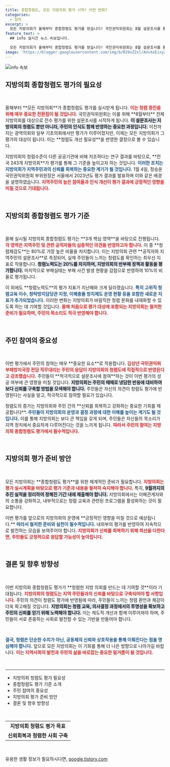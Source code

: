 ```yaml
---
title: 종합청렴도, 모든 지방의회 평가 시작! 어떤 변화?
categories:
  - 정치
excerpt: >
  모든 지방의회가 올해부터 종합청렴도 평가를 받습니다! 국민권익위원회는 8월 설문조사를 통해 청렴수준을 전수 조사하고, 결과는 주민의 참여로 직접 반영됩니다. 이 기회를 통해 지방의회의 청렴도가 실질적으로 개선될지 주목해보세요!
feature_text: >
  ## info 실시간 뉴스 속보입니다.

  모든 지방의회가 올해부터 종합청렴도 평가를 받습니다! 국민권익위원회는 8월 설문조사를 통해 청렴수준을 전수 조사하고, 결과는 주민의 참여로 직접 반영됩니다. 이 기회를 통해 지방의회의 청렴도가 실질적으로 개선될지 주목해보세요!
image: 'https://blogger.googleusercontent.com/img/b/R29vZ2xl/AVvXsEixyZcFfHzMRdzZMjFBmAUKJYCLCGyLL1o632UiGVXcaFdKo_bkvkuCioo0uUKlGfBVcT3P84aROyZIXSBEx3Aw5nCQ3pTgDom1WDC4m8eifvWiAmWEEVb4x6G_l8C0QH225ldMjyaFvpxGEBGNO37VmDTDMHGhJPq73UglMfDca1-0aw/s1600/blogspot.png'
---
```


<p><img src="https://blogger.googleusercontent.com/img/b/R29vZ2xl/AVvXsEixyZcFfHzMRdzZMjFBmAUKJYCLCGyLL1o632UiGVXcaFdKo_bkvkuCioo0uUKlGfBVcT3P84aROyZIXSBEx3Aw5nCQ3pTgDom1WDC4m8eifvWiAmWEEVb4x6G_l8C0QH225ldMjyaFvpxGEBGNO37VmDTDMHGhJPq73UglMfDca1-0aw/s1600/blogspot.png" alt="info 속보" /></p>

<h2 data-ke-size="size26">지방의회 종합청렴도 평가의 필요성</h2>

<p data-ke-size="size16">&nbsp;</p>

<p data-ke-size="size16">올해부터 **모든 지방의회**가 종합청렴도 평가를 실시받게 됩니다. <b><span style="color: #ee2323;">이는 청렴 증진을 위해 매우 중요한 전환점이 될 것입니다.</span></b> 국민권익위원회는 이를 위해 **8월부터** 전체 지방의회를 대상으로 전수 평가를 위한 설문조사를 시작하게 됩니다. <b><span style="background-color: #21538527;">이 설문조사는 지방의회의 청렴도 뿐만 아니라, 주민의 인식도 함께 반영하는 중요한 과정입니다.</span></b> 이전까지는 광역의회와 일부 기초의회에서만 평가가 이루어졌지만, 이제는 모든 지방의회가 그 평가의 대상이 됩니다. 이는 **청렴도 개선 필요성**을 반영한 결정으로 볼 수 있습니다.</p>

<p data-ke-size="size16">지방의회의 청렴수준이 다른 공공기관에 비해 저조하다는 연구 결과를 바탕으로, **전국 243개 지방의회**가 평가를 통해 그 기준을 높이고자 하는 것입니다. <b><span style="color: #1a5490;">이러한 조치는 지방의회가 지역주민과의 신뢰를 회복하는 중요한 계기가 될 것입니다.</span></b> 1월 4일, 정승윤 국민권익위원회 부위원장은 서울에서 2023년도 평가 결과를 발표하며 이와 같은 배경을 설명하였습니다. <b><span style="color: #ee2323;">지역주민의 높은 참여율과 인식 개선이 평가 결과에 긍정적인 영향을 미칠 것으로 기대됩니다.</span></b></p>

<p data-ke-size="size16">&nbsp;</p>

<h2 data-ke-size="size26">지방의회 종합청렴도 평가 기준</h2>

<p data-ke-size="size16">&nbsp;</p>

<p data-ke-size="size16">올해 실시될 지방의회 종합청렴도 평가는 **3개 핵심 영역**을 바탕으로 진행됩니다. <b><span style="color: #ee2323;">각 영역은 지역주민 및 관련 공직자들의 심층적인 의견을 반영하고자 합니다.</span></b> 이 중 **청렴체감도**는 80%로 가장 높은 비율을 차지합니다. 이는 지방의회 관련 **공직자와 지역주민의 설문조사**로 측정되어, 실제 주민들이 느끼는 청렴도를 확인하는 최우선 지표로 작용합니다. <b><span style="background-color: #21538527;">청렴노력도는 20%를 차지하며, 지방의회의 반부패 정책과 활동을 평가합니다.</span></b> 마지막으로 부패실태는 부패 사건 발생 현황을 감점으로 반영하여 10%의 비율로 평가됩니다.</p>

<p data-ke-size="size16">이 외에도 **청렴노력도**의 평가 지표가 지난해와 크게 달라졌습니다. <b><span style="color: #1a5490;">특히 고위직 청렴교육 이수, 청탁방지담당관 지정, 이해충돌 방지제도 운영 현황 등을 포함한 새로운 지표가 추가되었습니다.</span></b> 이러한 변화는 지방의회가 바람직한 청렴 문화를 내재화할 수 있도록 하는 데 기여할 것입니다. <b><span style="color: #ee2323;">올해 처음으로 평가 대상에 포함되는 지방의회는 철저한 준비가 필요하며, 주민의 목소리도 적극 반영해야 합니다.</span></b></p>

<p data-ke-size="size16">&nbsp;</p>

<h2 data-ke-size="size26">주민 참여의 중요성</h2>

<p data-ke-size="size16">&nbsp;</p>

<p data-ke-size="size16">이번 평가에서 주민의 참여는 매우 **중요한 요소**로 작용합니다. <b><span style="color: #ee2323;">김상년 국민권익위 부패방지국장 전담 직무대리는 주민의 응답이 지방의회의 청렴도에 직접적으로 반영된다고 강조했습니다.</span></b> 주민들이 **적극적으로 설문조사에 참여**하는 것이 이번 평가의 성공 여부에 큰 영향을 미칠 것입니다. <b><span style="background-color: #21538527;">지방의회는 주민의 때때로 냉담한 반응에 대비하여 보다 신뢰를 구축할 방법을 모색해야 합니다.</span></b> 주민들은 자신의 의견이 청렴도 평가에 반영된다는 사실을 알고, 적극적으로 참여할 필요가 있습니다.</p>

<p data-ke-size="size16">청렴도의 증가는 지방의회와 주민 간의 **신뢰를 회복하고 강화하는 중요한 기회를 제공합니다**. <b><span style="color: #1a5490;">주민들이 지방의회의 운영과 결정 과정에 대한 이해를 높이는 계기도 될 것입니다.</span></b> 이를 통해 지방의회는 보다 큰 책임을 갖게 되며, 주민들은 자신들의 목소리가 지역 정치에서 중요하게 다루어진다는 것을 느끼게 됩니다. <b><span style="color: #ee2323;">따라서 주민의 참여는 지방의회 종합청렴도 평가에서 필수적입니다.</span></b></p>

<p data-ke-size="size16">&nbsp;</p>

<h2 data-ke-size="size26">지방의회 평가 준비 방안</h2>

<p data-ke-size="size16">&nbsp;</p>

<p data-ke-size="size16">모든 지방의회는 **종합청렴도 평가**를 위한 체계적인 준비가 필요합니다. <b><span style="color: #ee2323;">지방의회는 평가 실시계획을 바탕으로 평가 기준과 내용을 철저히 숙지해야 합니다.</span></b> 특히, <b><span style="background-color: #21538527;">9월까지의 추진 실적을 정리하여 정해진 기간 내에 제출해야 합니다.</span></b> 지방의회에서는 이해관계자와의 소통을 강화하고, 내부적으로는 청렴 교육과 관련된 프로그램을 활성화하는 것이 필요합니다.</p>

<p data-ke-size="size16">이번 평가를 앞으로의 지방의회의 운영에 **긍정적인 영향을 미칠 것으로 예상됩니다.** <b><span style="color: #1a5490;">따라서 철저한 준비와 실천이 필수적입니다.</span></b> 내외부의 평가를 반영하여 지속적으로 발전하는 모습을 보여주어야 합니다. <b><span style="color: #ee2323;">지방의회가 신뢰를 회복하기 위해 최선을 다한다면, 주민들도 긍정적으로 응답할 가능성이 높아집니다.</span></b></p>

<p data-ke-size="size16">&nbsp;</p>

<h2 data-ke-size="size26">결론 및 향후 방향성</h2>

<p data-ke-size="size16">&nbsp;</p>

<p data-ke-size="size16">이번 지방의회 종합청렴도 평가가 **청렴한 지방 의회를 만드는 데 기여할 것**이라 기대됩니다. <b><span style="color: #ee2323;">지방의회의 청렴도는 지역 주민들과의 신뢰를 바탕으로 구축되어야 할 사항입니다.</span></b> 주민의 의견이 청렴도 평가에 반영됨에 따라, 주민들이 느끼는 청렴 환언과 체감이 더욱 확고해질 것입니다. <b><span style="background-color: #21538527;">지방의회는 청렴 교육, 의사결정 과정에서의 투명성을 확보하고 주민의 신뢰를 얻기 위해 노력해야 합니다.</span></b> 이는 제도적 개선과 함께 이루어져야 하며, 주민들이 서로 존중하는 사회로 발전할 수 있는 기반을 만들어야 합니다.</p>

<p data-ke-size="size16">&nbsp;</p>

<p data-ke-size="size16"><b><span style="color: #1a5490;">결국, 청렴은 단순한 수치가 아닌, 공동체의 신뢰와 상호작용을 통해 이뤄진다는 점을 명심해야 합니다.</span></b> 앞으로 모든 지방의회는 이 기회를 통해 더 나은 방향으로 나아가길 바랍니다. <b><span style="color: #ee2323;">이는 지역사회의 발전과 주민의 삶을 바로잡는 중요한 밑거름이 될 것입니다.</span></b></p>

<p data-ke-size="size16">&nbsp;</p>

<hr />

<ul>
    <li>지방의회 청렴도 평가 필요성</li>
    <li>종합청렴도 평가 기준 소개</li>
    <li>주민 참여의 중요성</li>
    <li>지방의회 평가 준비 방안</li>
    <li>결론 및 향후 방향성</li>
</ul>

<p data-ke-size="size16">&nbsp;</p>

<table style="width: 100%;">
    <tbody>
        <tr>
            <td style="text-align: center; height: 17px;"><b>지방의회 청렴도 평가 목표</b></td>
        </tr>
        <tr>
            <td style="text-align: center; height: 17px;"><b>신뢰회복과 청렴한 사회 구축</b></td>
        </tr>
    </tbody>
</table>

<p data-ke-size="size16">&nbsp;</p>
유용한 생활 정보가 필요하시다면, <a href="https://qoogle.tistory.com" rel="dofollow">qoogle.tistory.com</a>


